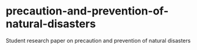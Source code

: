 # precaution-and-prevention-of-natural-disasters
Student research paper on precaution and prevention of natural disasters
